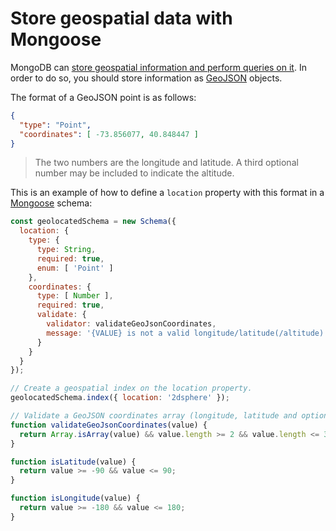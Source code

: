 # Store geospatial data with Mongoose

MongoDB can [store geospatial information and perform queries on
it][mongodb-geospatial]. In order to do so, you should store information as
[GeoJSON][geojson] objects.

The format of a GeoJSON point is as follows:

```json
{
  "type": "Point",
  "coordinates": [ -73.856077, 40.848447 ]
}
```

> The two numbers are the longitude and latitude. A third optional number may be
> included to indicate the altitude.

This is an example of how to define a `location` property with this format in a
[Mongoose][mongoose] schema:

```js
const geolocatedSchema = new Schema({
  location: {
    type: {
      type: String,
      required: true,
      enum: [ 'Point' ]
    },
    coordinates: {
      type: [ Number ],
      required: true,
      validate: {
        validator: validateGeoJsonCoordinates,
        message: '{VALUE} is not a valid longitude/latitude(/altitude) coordinates array'
      }
    }
  }
});

// Create a geospatial index on the location property.
geolocatedSchema.index({ location: '2dsphere' });

// Validate a GeoJSON coordinates array (longitude, latitude and optional altitude).
function validateGeoJsonCoordinates(value) {
  return Array.isArray(value) && value.length >= 2 && value.length <= 3 && isLongitude(value[0]) && isLatitude(value[1]);
}

function isLatitude(value) {
  return value >= -90 && value <= 90;
}

function isLongitude(value) {
  return value >= -180 && value <= 180;
}
```



[geojson]: https://geojson.org
[mongodb-geospatial]: https://docs.mongodb.com/manual/geospatial-queries/
[mongoose]: https://mongoosejs.com
